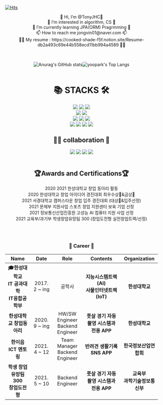 [![Hits](https://hits.seeyoufarm.com/api/count/incr/badge.svg?url=https%3A%2F%2Fgithub.com%2FTonyJHC%2Fhit-counter&count_bg=%2379C83D&title_bg=%23555555&icon=android.svg&icon_color=%23E7E7E7&title=hits&edge_flat=false)](https://hits.seeyoufarm.com)

<div align=center>
👋 Hi, I’m @TonyJHC👋<br>
👀 I’m interested in algorithm, CS 👀<br>
🌱 I’m currently learning JPA(ORM) Pragrmming 🌱<br>
📫 How to reach me jongvin01@naver.com 📫<br>
✍🏻 My resume : https://cooked-shade-f5f.notion.site/Resume-db2a493c69e44b558ecd11bb994a4589 ✍🏻
</div>
<br>
<br>
<div align = center>
            
            

![Anurag's GitHub stats](https://github-readme-stats.vercel.app/api?username=TonyJHC&&show_icons=true&theme=nightowl&hide=contribs,prs)![yoopark's Top Langs](https://github-readme-stats.vercel.app/api/top-langs?username=TonyJHC&layout=compact&theme=nightowl)
<br>
<br>
            
<div align=center><h1>📚 STACKS 🛠 </h1></div>
      <div align=center>
  <img src="https://img.shields.io/badge/Java-007396?style=for-the-badge&logo=java&logoColor=white"> 
  <img src="https://img.shields.io/badge/c++-00599C?style=for-the-badge&logo=c%2B%2B&logoColor=white">
  <img src="https://img.shields.io/badge/python-3776AB?style=for-the-badge&logo=python&logoColor=white">
      <br>
  <img src="https://img.shields.io/badge/mysql-4479A1?style=for-the-badge&logo=mysql&logoColor=white">
  <img src="https://img.shields.io/badge/Amazon DynamoDB-4053D6?style=for-the-badge&logo=Amazon DynamoDB&logoColor=white">
  <br>     
 
  <img src="https://img.shields.io/badge/SpringBoot-6DB33F?style=for-the-badge&logo=Spring&logoColor=white">    
  <img src="https://img.shields.io/badge/SpringSecurity-6DB33F?style=for-the-badge&logo=Spring Security&logoColor=white">  
  <img src="https://img.shields.io/badge/Tensorflow-FF6F00?style=for-the-badge&logo=TensorFlow&logoColor=white">  
   <br>
      
  <img src="https://img.shields.io/badge/linux-FCC624?style=for-the-badge&logo=linux&logoColor=black"> 
  <img src="https://img.shields.io/badge/Amazon AWS-232F3E?style=for-the-badge&logo=Amazon%20AWS&logoColor=white">
  <img src="https://img.shields.io/badge/apache tomcat-F8DC75?style=for-the-badge&logo=apachetomcat&logoColor=black">
  <img src="https://img.shields.io/badge/Docker-2496ED?style=for-the-badge&logo=Docker&logoColor=white">
  
       
  <br>
      </div>
      
      
  <div align=center><h2>👨‍💻 collaboration 🤝</h2><div>
      <div align = center>
          
  <img src="https://img.shields.io/badge/git-F05032?style=for-the-badge&logo=git&logoColor=white"> 
  <img src="https://img.shields.io/badge/github-181717?style=for-the-badge&logo=github&logoColor=white"> 
  <img src="https://img.shields.io/badge/Jira-0052CC?style=for-the-badge&logo=Jira Software&logoColor=white">  
  <img src="https://img.shields.io/badge/Slack-4A154B?style=for-the-badge&logo=Slack&logoColor=white">                
  <br>
      </div>
      
  <br>
              <div align=center><h2>🏆Awards and Certifications🏆</h2><div>
      <div align = center>          
            
2020 2021 한성대학교 창업 동아리 활동<br>
2020 한성대학교 창업 아이디어 경진대회 최우수상🏅&금상🥇<br>
2021 서경대학교 캠퍼스타운 창업 입주 경진대회 (대상🏅&입주선정)<br>
2021 문체부 지원사업 스포츠 창업 지원센터 보육 기업 선정<br>
2021 정보통신산업진흥원 고성능 AI 컴퓨터 지원 사업 선정<br>
2021 교육부/과기부 학생창업유망팀 300 (창업도전형 실전창업트랙/선정)<br>
                </div>

<br><br>
                        
              
              
<div align = center>
            

### 🏁 Career 🏁
| **Name** | **Date** |  **Role** | **Contents** |**Organization** |
|:--------:|:--------:|:--------:|:--------:|:--------:|
| **:mortar_board:한성대학교<br>IT 공과대학 <br> IT융합공학부** | 2017. 2 ~ ing | 공학사 | **지능시스템트랙(AI)<br>사물인터넷트랙(IoT)** | **한성대학교** |
| **한성대학교 창업동아리** | 2020. 9 ~ ing | HW/SW Engineer<br>Backend Engineer  | **풋살 경기 자동 촬영 시스템과 전용 APP** | **한성대학교** |
| **한이음 ICT 멘토링** | 2021. 4 ~ 12 | Team Manager<br>Backend Engineer | **반려견 생활기록 SNS APP** | **한국정보산업연합회** |
| **학생 창업유망팀 300 <br>창업도전형** | 2021. 5 ~ 10 | Backend Engineer | **풋살 경기 자동 촬영 시스템과 전용 APP** | **교육부<br>과학기술정보통신부** |

<br>
 </div>        
              <br>
              

<!---
TonyJHC/TonyJHC is a ✨ special ✨ repository because its `README.md` (this file) appears on your GitHub profile.
You can click the Preview link to take a look at your changes.
--->
